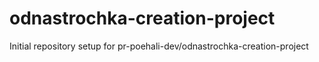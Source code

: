 # odnastrochka-creation-project

Initial repository setup for pr-poehali-dev/odnastrochka-creation-project